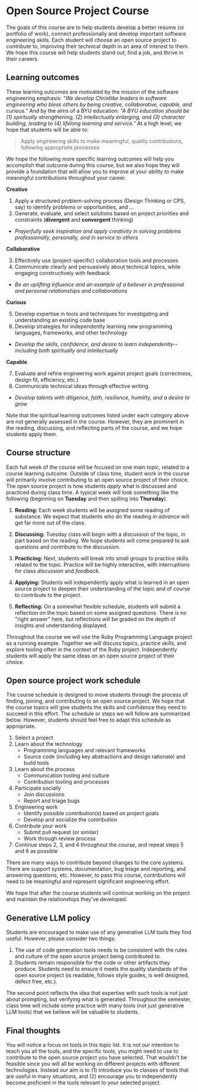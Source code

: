 # Open Source Project Course

The goals of this course are to help students develop a better resume (or portfolio of work), connect professionally and develop important software engineering skills. Each student will choose an open source project to contribute to, improving their technical depth in an area of interest to them. We hope this course will help students stand out, find a job, and thrive in their careers.

## Learning outcomes

These learning outcomes are motivated by the mission of the software engineering emphasis: *"We develop Christlike leaders in software engineering who bless others by being creative, collaborative, capable, and curious."* And by the aims of a BYU education: *"A BYU education should be (1) spiritually strengthening, (2) intellectually enlarging, and (3) character building, leading to (4) lifelong learning and service."* At a high level, we hope that students will be able to:

> Apply engineering skills to make meaningful, quality contributions, following appropriate processes

We hope the following more specific learning outcomes will help you accomplish that outcome during this course, but we also hope they will provide a foundation that will allow you to improve at your ability to make meaningful contributions throughout your career. 

**Creative**

1. Apply a structured problem-solving process (Design Thinking or CPS, say) to identify problems or opportunities, and ...
2. Generate, evaluate, and select solutions based on project priorities and constraints (**divergent** and **convergent** thinking)

* *Prayerfully seek inspiration and apply creativity in solving problems professionally, personally, and in service to others* 

**Collaborative**

3. Effectively use (project-specific) collaboration tools and processes
4. Communicate clearly and persuasively about technical topics, while engaging constructively with feedback 

* *Be an uplifting influence and an example of a believer in professional and personal relationships and collaborations*

**Curious**

5. Develop expertise in tools and techniques for investigating and understanding an existing code base
6. Develop strategies for independently learning new programming languages, frameworks, and other technology

* *Develop the skills, confidence, and desire to learn independently--including both spiritually and intellectually*

**Capable**

7. Evaluate and refine engineering work against project goals (correctness, design fit, efficiency, etc.)
8. Communicate technical ideas through effective writing

* *Develop talents with diligence, faith, resilience, humility, and a desire to grow*

Note that the spiritual learning outcomes listed under each category above are not generally assessed in the course. However, they are prominent in the reading, discussing, and reflecting parts of the course, and we hope students apply them.

## Course structure

Each full week of the course will be focused on one main topic, related to a course learning outcome. Outside of class time, student work in the course will primarily involve contributing to an open source project of their choice. The open source project is how students *apply* what is discussed and practiced during class time. A typical week will look something like the following (beginning on **Tuesday** and then spilling into **Thursday**).

1. **Reading:** Each week students will be assigned some reading of substance. We expect that students who do the reading *in advance* will get far more out of the class.

2. **Discussing:** Tuesday class will begin with a discussion of the topic, in part based on the reading. We hope students will come prepared to ask questions and contribute to the discussion.

3. **Practicing:** Next, students will break into small groups to practice skills related to the topic. Practice will be highly interactive, with interruptions for class *discussion* and *feedback*.

4. **Applying:** Students will independently apply what is learned in an open source project to deepen their understanding of the topic and of course to contribute to the project.

5. **Reflecting:** On a somewhat flexible schedule, students will submit a reflection on the topic based on some assigned questions. There is no "right answer" here, but reflections will be graded on the depth of insights and understanding displayed.

Throughout the course we will use the Ruby Programming Language project as a running example. Together we will discuss topics, practice skills, and explore tooling often in the context of the Ruby project. Independently students will apply the same ideas on an open source project of their choice.

## Open source project work schedule

The course schedule is designed to move students through the process of finding, joining, and contributing to an open source project. We hope that the course topics will give students the skills and confidence they need to succeed in this effort. The schedule or steps we will follow are summarized below. However, students should feel free to adapt this schedule as appropriate.

1. Select a project
2. Learn about the technology
    * Programming languages and relevant frameworks
    * Source code (including key abstractions and design rationale) and build tools
3. Learn about the process
    * Communication tooling and culture
    * Contribution tooling and processes
4. Participate socially
    * Join discussions
    * Report and triage bugs
5. Engineering work
    * Identify possible contribution(s) based on project goals
    * Develop and socialize the contribution
6. Contribute your work
    * Submit pull request (or similar)
    * Work through review process
7. Continue steps 2, 3, and 4 throughout the course, and repeat steps 5 and 6 as possible

There are many ways to contribute beyond changes to the core systems. There are support systems, documentation, bug triage and reporting, and answering questions, etc. However, to pass this course, contributions will need to be meaningful and represent significant engineering effort.

We hope that after the course students will continue working on the project and maintain the relationships they've developed.

## Generative LLM policy

Students are encouraged to make use of any generative LLM tools they find useful. However, please consider two things:

1. The use of code generation tools needs to be consistent with the rules and culture of the open source project being contributed to. 
2. Students remain responsible for the code or other artifacts they produce. Students need to ensure it meets the quality standards of the open source project (is readable, follows style guides, is well designed, defect free, etc.).

The second point reflects the idea that expertise with such tools is not just about prompting, but verifying what is generated. Throughout the semester, class time will include some practice with many tools (not just generative LLM tools) that we believe will be valuable to students.

## Final thoughts

You will notice a focus on tools in this topic list. It is not our intention to teach you all the tools, and the specific tools, you might need to use to contribute to the open source project you have selected. That wouldn't be feasible since you will all be working on different projects with different technologies. Instead our aim is to (1) introduce you to classes of tools that are useful in many situations, and (2) encourage you to independently become proficient in the tools relevant to your selected project.
